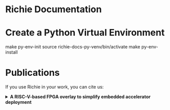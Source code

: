 Richie Documentation
====================

# Create a Python Virtual Environment
make py-env-init
source richie-docs-py-venv/bin/activate
make py-env-install

# Publications
If you use Richie in your work, you can cite us:

<details>
<summary><b>A RISC-V-based FPGA overlay to simplify embedded accelerator deployment</b></summary>
<p>

```
@inproceedings{bellocchi2021risc,
  title={A risc-v-based fpga overlay to simplify embedded accelerator deployment},
  author={Bellocchi, Gianluca and Capotondi, Alessandro and Conti, Francesco and Marongiu, Andrea},
  booktitle={2021 24th Euromicro Conference on Digital System Design (DSD)},
  pages={9--17},
  year={2021},
  organization={IEEE}
}
```

# Kudos
The repository structure is inspirated and based on *pulp-platform/hwpe-doc*.